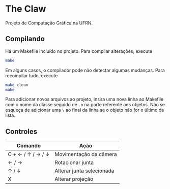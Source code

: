 # The Claw

Projeto de Computação Gráfica na UFRN.

## Compilando
Há um Makefile incluído no projeto. Para compilar alterações, execute

``` bash
make
```

Em alguns casos, o compilador pode não detectar algumas mudanças. Para
recompilar tudo, execute

``` bash
make clean
make
```

Para adicionar novos arquivos ao projeto, insira uma nova linha ao Makefile com
o nome da classe seguido de `.o` na parte referente aos objetos. Não se esqueça
de adicionar uma `\` ao final da linha se o objeto não for o último da lista.

## Controles

Comando             | Ação
------------------- | ---------------------------
C + ← / ↑ / → / ↓   | Movimentação da câmera
← / →               | Rotacionar junta
↑ / ↓               | Alterar junta selecionada
X                   | Alterar projeção
